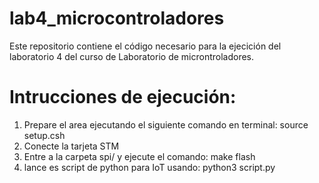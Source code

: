 # lab4_microcontroladores
Este repositorio contiene el código necesario para la ejecición del laboratorio 4 del curso de Laboratorio de microntroladores.

# Intrucciones de ejecución:
1. Prepare el area ejecutando el siguiente comando en terminal:
        source setup.csh
2. Conecte la tarjeta STM
3. Entre a la carpeta spi/ y ejecute el comando:
        make flash
4. lance es script de python para IoT usando:
        python3 script.py